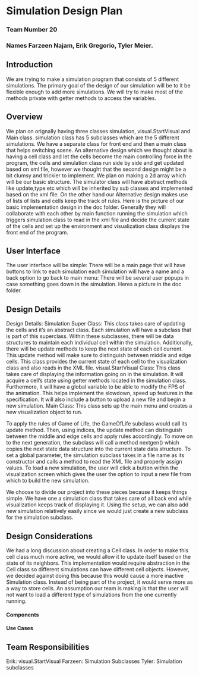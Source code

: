 # Simulation Design Plan
### Team Number 20 
### Names  Farzeen Najam, Erik Gregorio, Tyler Meier.

## Introduction
We are trying to make a simulation program that consists of 5 different simulations. The primary goal of the design
of our simulation will be to it be flexible enough to add more simulations. We will try to make most of the methods
private with getter methods to access the variables.

## Overview
We plan on orignally having three classes simulation, visual.StartVisual and Main class. simulation class has 5 subclasses
which are the 5 different simulations. We have a separate class for front end and then a main class that 
helps switching scene. An alternative design which we thought about is having a cell class and let the cells become
the main controlling force in the program, the cells and simulation class run side by side and get updated
based on xml file, however we thought that the second design might be a bit clumsy and trickier to implement.
We plan on making a 2d array which will be our basic structure. The simulator class will have abstract methods like
update,type etc which will be inherited by sub classes and implemented based on the xml file.
On the other hand our Alternative design makes use of lists of lists  and cells keep the track of rules.
Here is the picture of our basic implementation design in the doc folder.
Generally they will collaborate with each other by main function running the simulation which triggers simulation class to
read in the xml file and decide the current state of the cells and set up the environment and visualization class displays the 
front end of the program.

## User Interface
The user interface will be simple: There will be a main page that will have buttons to link to each simulation
each simulation will have a name and a back option to go back to main menu:
There will be several user popups in case something goes down in the simulation.
Heres a picture in the doc folder.

## Design Details

Design Details:
	Simulation Super Class:
		This class takes care of updating the cells and it’s an abstract class. Each simulation will have a subclass that is part of this superclass. Within these subclasses, there will be data structures to maintain each individual cell within the simulation. Additionally, there will be update methods to keep the next state of each cell current. This update method will make sure to distinguish between middle and edge cells. This class provides the current state of each cell to the visualization class and also reads in the XML file.
	visual.StartVisual Class:
		This class takes care of displaying the information going on in the simulation. It will acquire a cell’s state using getter methods located in the simulation class. Furthermore, it will have a global variable to be able to modify the FPS of the animation. This helps implement the slowdown, speed up features in the specification. It will also include a button to upload a new file and begin a new simulation.
	Main Class:
		This class sets up the main menu and creates a new visualization object to run. 

To apply the rules of Game of Life, the GameOfLife subclass would call its update method. Then, using indices, the update method can distinguish between the middle and edge cells and apply rules accordingly. 
To move on to the next generation, the subclass will call a method nextgen() which copies the next state data structure into the current state data structure.
To set a global parameter, the simulation subclass takes in a file name as its constructor and calls a method to read the XML file and properly assign values.
To load a new simulation, the user will click a button within the visualization screen which gives the user the option to input a new file from which to build the new simulation.

We choose to divide our project into these pieces because it keeps things simple. We have one a simulation class that takes care of all back end while visualization keeps track of displaying it. Using the setup, we can also add new simulation relatively easily since we would just create a new subclass for the simulation subclass.


## Design Considerations

We had a long discussion about creating a Cell class. In order to make this cell class much more active, we would allow it to update itself based on the state of its neighbors. This implementation would require abstraction in the Cell class so different simulations can have different cell objects. However, we decided against doing this because this would cause a more inactive Simulation class. Instead of being part of the project, it would serve more as a way to store cells.
An assumption our team is making is that the user will not want to load a different type of simulations from the one currently running.



#### Components

#### Use Cases


## Team Responsibilities

Erik: visual.StartVisual
Farzeen: Simulation Subclasses
Tyler: Simulation subclasses



